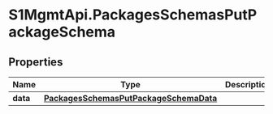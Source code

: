 # S1MgmtApi.PackagesSchemasPutPackageSchema

## Properties
Name | Type | Description | Notes
------------ | ------------- | ------------- | -------------
**data** | [**PackagesSchemasPutPackageSchemaData**](PackagesSchemasPutPackageSchemaData.md) |  | 



